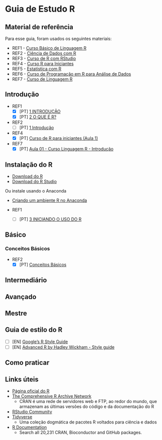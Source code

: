 # Guia de Estudo R

## Material de referência

Para esse guia, foram usados os seguintes materiais:

- REF1 - [Curso Básico de Linguagem R](https://bookdown.org/wevsena/curso_r_tce/curso_r_tce.html#introducao)
- REF2 - [Ciência de Dados com R](https://cdr.ibpad.com.br/)
- REF3 - [Curso de R com RStudio](https://www.youtube.com/playlist?list=PLzWDDw1w8cTS4i_B49WOWtjngjcMqTruG)
- REF4 - [Curso R para Iniciantes](https://www.youtube.com/playlist?list=PLyqOvdQmGdTQ5dE6hSD7ZGBu8bud70wYf)
- REF5 - [Estatística com R](https://www.youtube.com/playlist?list=PLuQWWXrHQLiejECp_ldRPEjuVnJrG7fVS)
- REF6 - [Curso de Programação em R para Análise de Dados](https://www.youtube.com/playlist?list=PLucm8g_ezqNq0RMHvzZ8M32xhopFhmsr6)
- REF7 - [Curso de Linguagem R](https://www.youtube.com/playlist?list=PLWhiA_CuQkbCKivmr-5iZy-Fo8ic1iyB2)

## Introdução

- REF1
  - [x] [PT] [1 INTRODUÇÃO](https://bookdown.org/wevsena/curso_r_tce/curso_r_tce.html#introducao)
  - [x] [PT] [2 O QUE É R?](https://bookdown.org/wevsena/curso_r_tce/curso_r_tce.html#o-que-e-r)
- REF2
  - [ ] [PT] [1 Introdução](https://cdr.ibpad.com.br/introducao.html)
- REF4
  - [x] [PT] [Curso de R para iniciantes (Aula 1)](https://www.youtube.com/watch?v=tfPsmDzS74c&list=PLyqOvdQmGdTQ5dE6hSD7ZGBu8bud70wYf&index=2&t=0s)
- REF7
  - [x] [PT] [Aula 01 - Curso Linguagem R - Introdução](https://www.youtube.com/watch?v=FNShZY2_Lqc&list=PLWhiA_CuQkbCKivmr-5iZy-Fo8ic1iyB2&index=2&t=54s)

## Instalação do R

- [Download do R](https://cran.rstudio.com/)
- [Download do R Studio](https://rstudio.com/products/rstudio/download/)

Ou instale usando o Anaconda

- [Criando um ambiente R no Anaconda](https://docs.anaconda.com/anaconda/navigator/tutorials/create-r-environment/)

- REF1
  - [ ] [PT] [3 INICIANDO O USO DO R](https://bookdown.org/wevsena/curso_r_tce/curso_r_tce.html#iniciando-o-uso-do-r)

## Básico

### Conceitos Básicos

- REF2
  - [x] [PT] [Conceitos Básicos](https://cdr.ibpad.com.br/conceitos-basicos.html)

## Intermediário

## Avançado

## Mestre

## Guia de estilo do R

- [ ] [EN] [Google’s R Style Guide](https://google.github.io/styleguide/Rguide.html)
- [ ] [EN] [Advanced R by Hadley Wickham - Style guide](http://adv-r.had.co.nz/Style.html)

## Como praticar

## Links úteis

- [Página oficial do R](https://www.r-project.org/)
- [The Comprehensive R Archive Network](https://cran.r-project.org/)
  - CRAN é uma rede de servidores web e FTP, ao redor do mundo, que armazenam as últimas versões do código e da documentação do R
- [RStudio Community](https://community.rstudio.com/)
- [Tidyverse](https://www.tidyverse.org/)
  - Uma coleção dogmática de pacotes R voltados para ciência e dados
- [R Documentation](https://www.rdocumentation.org/)
  - Search all 20,231 CRAN, Bioconductor and GitHub packages.
